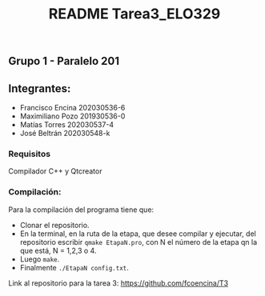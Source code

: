  <h1 align="center"><b> README Tarea3_ELO329  </b></h1>
<br>

## Grupo 1 - Paralelo 201
## Integrantes:
- Francisco Encina 202030536-6
- Maximiliano Pozo 201930536-0
- Matías Torres 202030537-4
- José Beltrán 202030548-k

### Requisitos
Compilador C++ y Qtcreator


### Compilación:
 Para la compilación del programa tiene que:
  - Clonar el repositorio.
  - En la terminal, en la ruta de la etapa, que desee compilar y ejecutar, del repositorio escribir `qmake EtapaN.pro`, con N el número de la etapa qn la que está, N = 1,2,3 o 4.
  - Luego `make`.
  - Finalmente `./EtapaN config.txt`.

Link al repositorio para la tarea 3: https://github.com/fcoencina/T3
